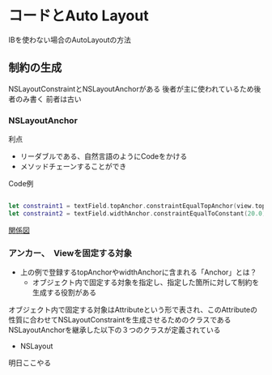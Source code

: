 # コードとAuto Layout

IBを使わない場合のAutoLayoutの方法

## 制約の生成

NSLayoutConstraintとNSLayoutAnchorがある
後者が主に使われているため後者のみ書く
前者は古い

### NSLayoutAnchor

利点

- リーダブルである、自然言語のようにCodeをかける
- メソッドチェーンすることができ

Code例

``` swift

let constraint1 = textField.topAnchor.constraintEqualTopAnchor(view.topAnchor, constant: 10.0)
let constraint2 = textField.widthAnchor.constraintEqualToConstant(20.0)

```

[関係図](image/5-1.png)

### アンカー、　Viewを固定する対象

- 上の例で登録するtopAnchorやwidthAnchorに含まれる「Anchor」とは？
  - オブジェクト内で固定する対象を指定し、指定した箇所に対して制約を生成する役割がある

オブジェクト内で固定する対象はAttributeという形で表され、このAttributeの性質に合わせてNSLayoutConstraintを生成させるためのクラスであるNSLayoutAnchorを継承した以下の３つのクラスが定義されている

- NSLayout

明日ここやる
